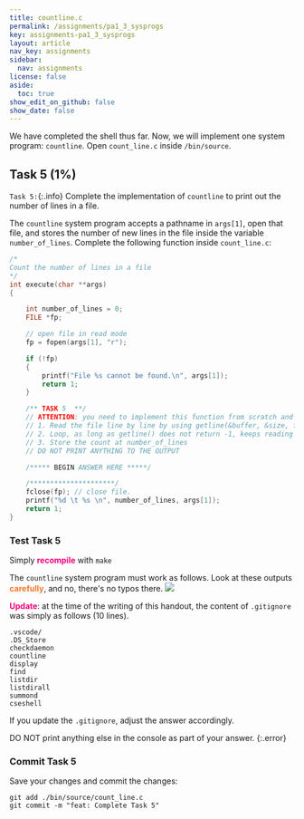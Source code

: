```yaml
---
title: countline.c
permalink: /assignments/pa1_3_sysprogs
key: assignments-pa1_3_sysprogs
layout: article
nav_key: assignments
sidebar:
  nav: assignments
license: false
aside:
  toc: true
show_edit_on_github: false
show_date: false
---
```


We have completed the shell thus far. Now, we will implement one system program: `countline`. Open `count_line.c` inside `/bin/source`.

## Task 5 (1%)
`Task 5:`{:.info} Complete the implementation of `countline` to print out the number of lines in a file. 

The `countline` system program accepts a pathname in `args[1]`, open that file, and stores the number of new lines in the file inside the variable `number_of_lines`. Complete the following function inside `count_line.c`:
```cpp
/*
Count the number of lines in a file
*/
int execute(char **args)
{

    int number_of_lines = 0;
    FILE *fp;

    // open file in read mode
    fp = fopen(args[1], "r");

    if (!fp)
    {
        printf("File %s cannot be found.\n", args[1]);
        return 1;
    }

    /** TASK 5  **/
    // ATTENTION: you need to implement this function from scratch and not to utilize other system program to do this
    // 1. Read the file line by line by using getline(&buffer, &size, fp)
    // 2. Loop, as long as getline() does not return -1, keeps reading and increment the count
    // 3. Store the count at number_of_lines
    // DO NOT PRINT ANYTHING TO THE OUTPUT

    /***** BEGIN ANSWER HERE *****/

    /*********************/
    fclose(fp); // close file.
    printf("%d \t %s \n", number_of_lines, args[1]);
    return 1;
}
```

### Test Task 5
Simply <span style="color:#f7007f;"><b>recompile</b></span> with `make`

The `countline` system program must work as follows. Look at these outputs <span style="color:#f77729;"><b>carefully</b></span>, and no, there's no typos there. 
<img src="/50005/assets/images/pa1/7.png"  class="center_fifty"/>

<span style="color:#f7007f;"><b>Update</b></span>: at the time of the writing of this handout, the content of `.gitignore` was simply as follows (10 lines). 
```
.vscode/
.DS_Store
checkdaemon
countline
display
find
listdir
listdirall
summond
cseshell
```
If you update the `.gitignore`, adjust the answer accordingly. 

DO NOT print anything else in the console as part of your answer.
{:.error}

### Commit Task 5
Save your changes and commit the changes:

```
git add ./bin/source/count_line.c    
git commit -m "feat: Complete Task 5"
```